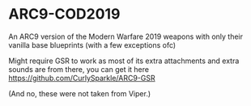 # ARC9-COD2019
An ARC9 version of the Modern Warfare 2019 weapons with only their vanilla base blueprints (with a few exceptions ofc)

Might require GSR to work as most of its extra attachments and extra sounds are from there, you can get it here
https://github.com/CurlySparkle/ARC9-GSR

(And no, these were not taken from Viper.) 
